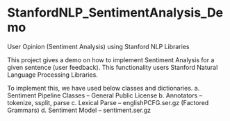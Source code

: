 StanfordNLP_SentimentAnalysis_Demo
==================================

User Opinion (Sentiment Analysis) using Stanford NLP Libraries

This project gives a demo on how to implement Sentiment Analysis for a given sentence (user feedback). This functionality users Stanford Natural Language Processing Libraries. 

To implement this, we have used below classes and dictionaries.
a.	Sentiment Pipeline Classes – General Public License
b.	Annotators – tokenize, ssplit, parse
c.	Lexical Parse – englishPCFG.ser.gz (Factored Grammars)
d.	Sentiment Model – sentiment.ser.gz

